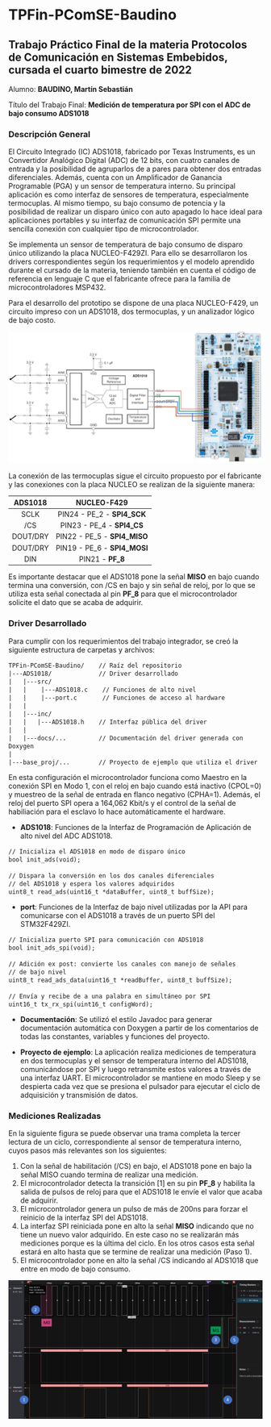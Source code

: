 # TPFin-PComSE-Baudino

## Trabajo Práctico Final de la materia **Protocolos de Comunicación en Sistemas Embebidos**, cursada el cuarto bimestre de 2022

Alumno: **BAUDINO, Martín Sebastián**

Título del Trabajo Final: **Medición de temperatura por SPI con el ADC de bajo consumo ADS1018**


### Descripción General

El Circuito Integrado (IC) ADS1018, fabricado por Texas Instruments, es un Convertidor Analógico Digital (ADC) de 12 bits, con cuatro canales de entrada y la posibilidad de agruparlos de a pares para obtener dos entradas diferenciales. Además, cuenta con un Amplificador de Ganancia Programable (PGA) y un sensor de temperatura interno. Su principal aplicación es como interfaz de sensores de temperatura, especialmente termocuplas. Al mismo tiempo, su bajo consumo de potencia y la posibilidad de realizar un disparo único con auto apagado lo hace ideal para aplicaciones portables y su interfaz de comunicación SPI permite una sencilla conexión con cualquier tipo de microcontrolador.

Se implementa un sensor de temperatura de bajo consumo de disparo único utilizando la placa NUCLEO-F429ZI. Para ello se desarrollaron los drivers correspondientes según los requerimientos y el modelo aprendido durante el cursado de la materia, teniendo también en cuenta el código de referencia en lenguaje C que el fabricante ofrece para la familia de microcontroladores MSP432.
 
Para el desarrollo del prototipo se dispone de una placa NUCLEO-F429, un circuito impreso con un ADS1018, dos termocuplas, y un analizador lógico de bajo costo.

![Conexión de Termocuplas con ADS1018 ©Texas Instruments](01_Thermocouple_Setup_Edit.png)

La conexión de las termocuplas sigue el circuito propuesto por el fabricante y las conexiones con la placa NUCLEO se realizan de la siguiente manera:

| **ADS1018**  | **NUCLEO-F429**              |
|:------------:|:----------------------------:|
| SCLK         | PIN24 - PE_2 - **SPI4_SCK**  |
| /CS          | PIN23 - PE_4 - **SPI4_CS**   |
| DOUT/DRY     | PIN22 - PE_5 - **SPI4_MISO** | 
| DOUT/DRY     | PIN19 - PE_6 - **SPI4_MOSI** |
| DIN          | PIN21 - **PF_8**             |

Es importante destacar que el ADS1018 pone la señal **MISO** en bajo cuando termina una conversión, con /CS en bajo y sin señal de reloj, por lo que se utiliza esta señal conectada al pin **PF_8** para que el microcontrolador solicite el dato que se acaba de adquirir.

### Driver Desarrollado

Para cumplir con los requerimientos del trabajo integrador, se creó la siguiente estructura de carpetas y archivos:

```
TPFin-PComSE-Baudino/    // Raíz del repositorio
|---ADS1018/             // Driver desarrollado
|   |---src/
|   |    |---ADS1018.c    // Funciones de alto nivel
|   |    |---port.c       // Funciones de acceso al hardware
|   |
|   |---inc/
|   |   |---ADS1018.h    // Interfaz pública del driver
|   |
|   |---docs/...         // Documentación del driver generada con Doxygen
|
|---base_proj/...        // Proyecto de ejemplo que utiliza el driver
```

En esta configuración el microcontrolador funciona como Maestro en la conexión SPI en Modo 1, con el reloj en bajo cuando está inactivo (CPOL=0) y muestreo de la señal de entrada en flanco negativo (CPHA=1). Además, el reloj del puerto SPI opera a 164,062 Kbit/s y el control de la señal de habiliación para el esclavo lo hace automáticamente el hardware.

* **ADS1018**: Funciones de la Interfaz de Programación de Aplicación de alto nivel del ADC ADS1018. 

```
// Inicializa el ADS1018 en modo de disparo único
bool init_ads(void);

// Dispara la conversión en los dos canales diferenciales
// del ADS1018 y espera los valores adquiridos
uint8_t read_ads(uint16_t *dataBuffer, uint8_t buffSize);
```

* **port**: Funciones de la Interfaz de bajo nivel utilizadas por la API para comunicarse con el ADS1018 a través de un puerto SPI del STM32F429ZI.
```
// Inicializa puerto SPI para comunicación con ADS1018
bool init_ads_spi(void);

// Adición ex post: convierte los canales con manejo de señales 
// de bajo nivel
uint8_t read_ads_data(uint16_t *readBuffer, uint8_t buffSize);

// Envía y recibe de a una palabra en simultáneo por SPI
uint16_t tx_rx_spi(uint16_t configWord);
```

* **Documentación**: Se utilizó el estilo Javadoc para generar documentación automática con Doxygen a partir de los comentarios de todas las constantes, variables y funciones del proyecto.

* **Proyecto de ejemplo**: La aplicación realiza mediciones de temperatura en dos termocuplas y el sensor de temperatura interno del ADS1018, comunicándose por SPI y luego retransmite estos valores a través de una interfaz UART. El microcontrolador se mantiene en modo Sleep y se despierta cada vez que se presiona el pulsador para ejecutar el ciclo de adquisición y transmisión de datos. 


### Mediciones Realizadas

En la siguiente figura se puede observar una trama completa la tercer lectura de un ciclo, correspondiente al sensor de temperatura interno, cuyos pasos más relevantes son los siguientes:

1. Con la señal de habilitación (/CS) en bajo, el ADS1018 pone en bajo la señal MISO cuando termina de realizar una medición. 
2. El microcontrolador detecta la transición [1] en su pin **PF_8** y habilita la salida de pulsos de reloj para que el ADS1018  le envíe el valor que acaba de adquirir.
3. El microcontrolador genera un pulso de más de 200ns para forzar el reinicio de la interfaz SPI del ADS1018.
4. La interfaz SPI reiniciada pone en alto la señal **MISO** indicando que no tiene un nuevo valor adquirido. En este caso no se realizarán más mediciones porque es la última del ciclo. En los otros casos esta señal estará en alto hasta que se termine de realizar una medición (Paso 1).
5. El microcontrolador pone en alto la señal /CS indicando al ADS1018 que entre en modo de bajo consumo.

![Captura de medición del sensor interno de temperatura del ADS1018](02_SPI_Read_Edit.png)



